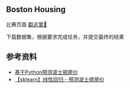 ## Boston Housing

比赛页面 [戳这里:middle_finger:](https://www.kaggle.com/c/machine-learning-on-thursday/leaderboard)

下载数据集，根据要求完成任务，并提交最终的结果



## 参考资料

- [基于Python预测波士顿房价](https://zhuanlan.zhihu.com/p/48702850)
- [【sklearn】线性回归 - 预测波士顿房价](https://blog.csdn.net/duanlianvip/article/details/100825835)